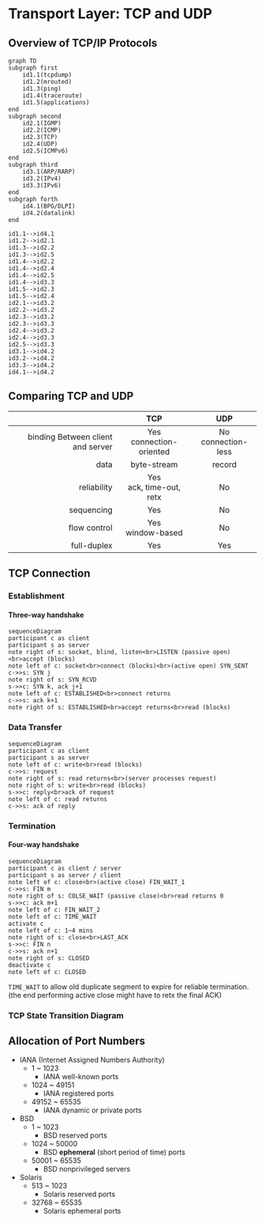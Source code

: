# Transport Layer: TCP and UDP

## Overview of TCP/IP Protocols

```mermaid
graph TD
subgraph first
    id1.1(tcpdump)
    id1.2(mrouted)
    id1.3(ping)
    id1.4(traceroute)
    id1.5(applications)
end
subgraph second
    id2.1(IGMP)
    id2.2(ICMP)
    id2.3(TCP)
    id2.4(UDP)
    id2.5(ICMPv6)
end
subgraph third
    id3.1(ARP/RARP)
    id3.2(IPv4)
    id3.3(IPv6)
end
subgraph forth
    id4.1(BPG/DLPI)
    id4.2(datalink)
end

id1.1-->id4.1
id1.2-->id2.1
id1.3-->id2.2
id1.3-->id2.5
id1.4-->id2.2
id1.4-->id2.4
id1.4-->id2.5
id1.4-->id3.3
id1.5-->id2.3
id1.5-->id2.4
id2.1-->id3.2
id2.2-->id3.2
id2.3-->id3.2
id2.3-->id3.3
id2.4-->id3.2
id2.4-->id3.3
id2.5-->id3.3
id3.1-->id4.2
id3.2-->id4.2
id3.3-->id4.2
id4.1-->id4.2
```

## Comparing TCP and UDP

|                                   | TCP                          | UDP                     |
| ---------------------------------:|:----------------------------:|:-----------------------:|
| binding Between client and server | Yes<br />connection-oriented | No<br />connection-less |
| data                              | byte-stream                  | record                  |
| reliability                       | Yes<br />ack, time-out, retx | No                      |
| sequencing                        | Yes                          | No                      |
| flow control                      | Yes<br />window-based        | No                      |
| full-duplex                       | Yes                          | Yes                     |

## TCP Connection

### Establishment

#### Three-way handshake

```mermaid
sequenceDiagram
participant c as client
participant s as server
note right of s: socket, blind, listen<br>LISTEN (passive open)<br>accept (blocks)
note left of c: socket<br>connect (blocks)<br>(active open) SYN_SENT
c->>s: SYN j
note right of s: SYN_RCVD
s->>c: SYN k, ack j+1
note left of c: ESTABLISHED<br>connect returns
c->>s: ack k+1
note right of s: ESTABLISHED<br>accept returns<br>read (blocks)
```

### Data Transfer

```mermaid
sequenceDiagram
participant c as client
participant s as server
note left of c: write<br>read (blocks)
c->>s: request
note right of s: read returns<br>(server processes request)
note right of s: write<br>read (blocks)
s->>c: reply<br>ack of request
note left of c: read returns
c->>s: ack of reply
```

### Termination

#### Four-way handshake

```mermaid
sequenceDiagram
participant c as client / server
participant s as server / client
note left of c: close<br>(active close) FIN_WAIT_1
c->>s: FIN m
note right of s: COLSE_WAIT (passive close)<br>read returns 0
s->>c: ack m+1
note left of c: FIN_WAIT_2
note left of c: TIME_WAIT
activate c
note left of c: 1~4 mins
note right of s: close<br>LAST_ACK 
s->>c: FIN n
c->>s: ack n+1
note right of s: CLOSED
deactivate c
note left of c: CLOSED
```

`TIME_WAIT` to allow old duplicate segment to expire for reliable termination. (the end performing active close might have to retx the final ACK)

### TCP State Transition Diagram

## Allocation of Port Numbers

- IANA (Internet Assigned Numbers Authority)
  - 1 ~ 1023
    - IANA well-known ports
  - 1024 ~ 49151
    - IANA registered ports
  - 49152 ~ 65535
    - IANA dynamic or private ports
- BSD
  - 1 ~ 1023
    - BSD reserved ports
  - 1024 ~ 50000
    - BSD **ephemeral** (short period of time) ports 
  - 50001 ~ 65535
    - BSD nonprivileged servers
- Solaris
  - 513 ~ 1023
    - Solaris reserved ports
  - 32768 ~ 65535
    - Solaris ephemeral ports
